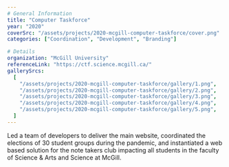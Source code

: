 ```yaml
---
# General Information
title: "Computer Taskforce"
year: "2020"
coverSrc: "/assets/projects/2020-mcgill-computer-taskforce/cover.png"
categories: ["Coordination", "Development", "Branding"]

# Details
organization: "McGill University"
referenceLink: "https://ctf.science.mcgill.ca/"
gallerySrcs:
  [
    "/assets/projects/2020-mcgill-computer-taskforce/gallery/1.png",
    "/assets/projects/2020-mcgill-computer-taskforce/gallery/2.png",
    "/assets/projects/2020-mcgill-computer-taskforce/gallery/3.png",
    "/assets/projects/2020-mcgill-computer-taskforce/gallery/4.png",
    "/assets/projects/2020-mcgill-computer-taskforce/gallery/5.png",
  ]
---
```


Led a team of developers to deliver the main website, coordinated the elections of 30 student groups during the pandemic, and instantiated a web based solution for the note takers club impacting all students in the faculty of Science & Arts and Science at McGill.
